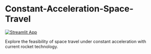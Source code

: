 # Constant-Acceleration-Space-Travel

[![Streamlit App](https://static.streamlit.io/badges/streamlit_badge_black_white.svg)](https://constant-acceleration-space-travel.streamlit.app/)

Explore the feasibility of space travel under constant acceleration with current rocket technology.
